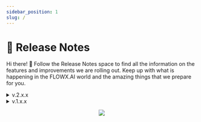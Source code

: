 ```yaml
---
sidebar_position: 1
slug: /
---
```


# 📄 Release Notes 

Hi there! 👋
Follow the Release Notes space to find all the information on the features and improvements we are rolling out. Keep up with what is happening in the FLOWX.AI world and the amazing things that we prepare for you.

<details>

<summary>v.2.x.x</summary>

Q4 - October 2022

* [v2.13.0](./v2.13.0-october-2022/v2.13.0-october-2022.md)

Q3 - September 2022

* [v2.12.0](./v2.12.0-september-2022/v2.12.0-september-2022.md)

Q3 - August 2022

* [v2.11.0](./v2.11.0-august-2022/v2.11.0-august-2022.md)

Q3 - July 2022

* [v2.10.0](./v2.10.0-july-2022/v2.10.0-july-2022.md)

Q2 - June 2022

* [v2.9.0](./v2.9.0-june-2022/v2.9.0-june-2022.md)
* [v2.8.1](./v2.8.1-june-2022/v2.8.1-june-2022.md)

Q2 - May 2022

* [v2.8.0](./v2.8.0-may-2022/v2.8.0-may-2022.md)
* [v2.7.0](./v2.7.0-may-2022/v2.7.0-may-2022.md)
* [v2.6.0](./v2.6.0-may-2022/v2.6.0-may-2022.md)

Q2 - April 2022

* [v.2.5.0](./v2.5.0-april-2022/v2.5.0-april-2022.md)

Q1 - March 2022

* [v2.4.0](./v2.4.0-march-2022/v2.4.0-march-2022.md)
* [v2.3.0](./v2.3.0-march-2022/v2.3.0-march-2022.md)
* [v2.2.0](./v2.2.0-march-2022/v2.2.0-march-2022.md)

Q1 - February 2022

* [v2.0.0](./v2.0.0-feb-2022/v2.0.0-feb-2022.md)

</details>

<details>

<summary>v.1.x.x</summary>

Q4 - December 2021

* [v1.16.0]

Q4 - November 2021

* [v1.15.0]

Q4 - October 2021

* [v1.14.0]

Q3 - September 2021

* [v1.13.0]

Q3 - August 2021

* [v1.11.0]
* [v1.10.0]
* [v1.9.0]

Q3 - July 2021

* [v1.8.0]
* [v1.7.3]

Q2 - June 2021

* [v1.7.2]

Q2 - May 2021

* [v1.7.1]
* [v1.7.0]
* [v1.6.1]
* [v1.6.0]
* [v1.5.1]
* [v1.5.0]

Q2 - April 2021

* [v1.4.0]
* [v1.3.0]
* [v1.2.1]
* [v1.2.0]
* [v1.1.0]

Q1 - March 2021

* [v1.0.2]
* [v1.0.1]

Q1 - February 2021

* [v1.0.0]

</details>

<p align="center">
<img src="https://i.ibb.co/WNhMFSJ/Release-notes-undraw.png"  />
</p>